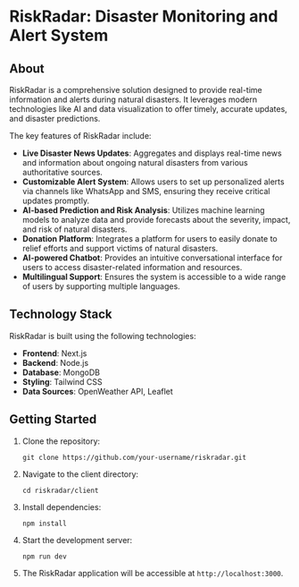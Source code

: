 # RiskRadar: Disaster Monitoring and Alert System

## About
RiskRadar is a comprehensive solution designed to provide real-time information and alerts during natural disasters. It leverages modern technologies like AI and data visualization to offer timely, accurate updates, and disaster predictions.

The key features of RiskRadar include:

- **Live Disaster News Updates**: Aggregates and displays real-time news and information about ongoing natural disasters from various authoritative sources.
- **Customizable Alert System**: Allows users to set up personalized alerts via channels like WhatsApp and SMS, ensuring they receive critical updates promptly.
- **AI-based Prediction and Risk Analysis**: Utilizes machine learning models to analyze data and provide forecasts about the severity, impact, and risk of natural disasters.
- **Donation Platform**: Integrates a platform for users to easily donate to relief efforts and support victims of natural disasters.
- **AI-powered Chatbot**: Provides an intuitive conversational interface for users to access disaster-related information and resources.
- **Multilingual Support**: Ensures the system is accessible to a wide range of users by supporting multiple languages.

## Technology Stack
RiskRadar is built using the following technologies:

- **Frontend**: Next.js
- **Backend**: Node.js
- **Database**: MongoDB
- **Styling**: Tailwind CSS
- **Data Sources**: OpenWeather API, Leaflet

## Getting Started

1. Clone the repository:
   ```
   git clone https://github.com/your-username/riskradar.git
   ```

2. Navigate to the client directory:
   ```
   cd riskradar/client
   ```

3. Install dependencies:
   ```
   npm install
   ```

4. Start the development server:
   ```
   npm run dev
   ```

5. The RiskRadar application will be accessible at `http://localhost:3000`.
